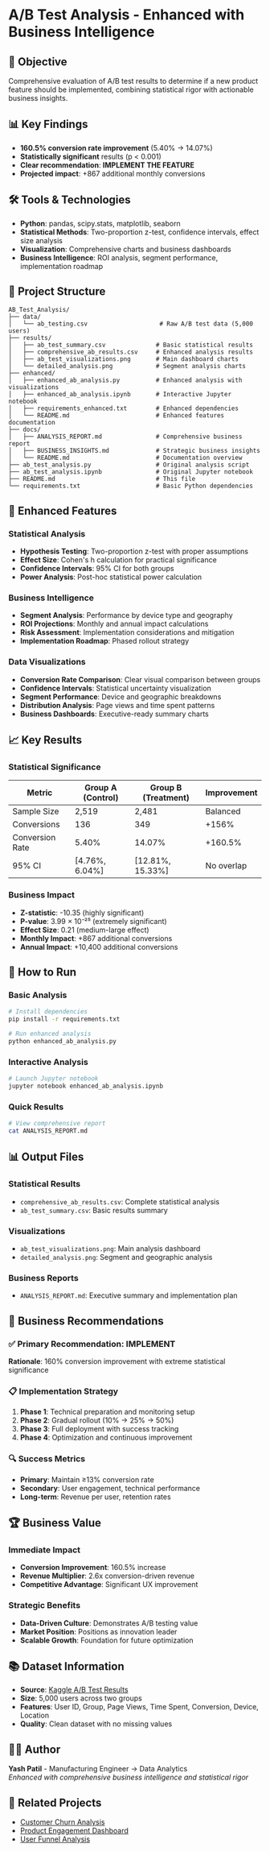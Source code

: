 # A/B Test Analysis - Enhanced with Business Intelligence

## 🎯 Objective
Comprehensive evaluation of A/B test results to determine if a new product feature should be implemented, combining statistical rigor with actionable business insights.

## 📊 Key Findings
- **160.5% conversion rate improvement** (5.40% → 14.07%)
- **Statistically significant** results (p < 0.001)
- **Clear recommendation**: **IMPLEMENT THE FEATURE**
- **Projected impact**: +867 additional monthly conversions

## 🛠️ Tools & Technologies
- **Python**: pandas, scipy.stats, matplotlib, seaborn
- **Statistical Methods**: Two-proportion z-test, confidence intervals, effect size analysis
- **Visualization**: Comprehensive charts and business dashboards
- **Business Intelligence**: ROI analysis, segment performance, implementation roadmap

## 📁 Project Structure
```
AB_Test_Analysis/
├── data/
│   └── ab_testing.csv                    # Raw A/B test data (5,000 users)
├── results/
│   ├── ab_test_summary.csv              # Basic statistical results
│   ├── comprehensive_ab_results.csv     # Enhanced analysis results
│   ├── ab_test_visualizations.png       # Main dashboard charts
│   └── detailed_analysis.png            # Segment analysis charts
├── enhanced/
│   ├── enhanced_ab_analysis.py          # Enhanced analysis with visualizations
│   ├── enhanced_ab_analysis.ipynb       # Interactive Jupyter notebook
│   ├── requirements_enhanced.txt        # Enhanced dependencies
│   └── README.md                        # Enhanced features documentation
├── docs/
│   ├── ANALYSIS_REPORT.md               # Comprehensive business report
│   ├── BUSINESS_INSIGHTS.md             # Strategic business insights
│   └── README.md                        # Documentation overview
├── ab_test_analysis.py                  # Original analysis script
├── ab_test_analysis.ipynb               # Original Jupyter notebook
├── README.md                            # This file
└── requirements.txt                     # Basic Python dependencies
```

## 🚀 Enhanced Features

### Statistical Analysis
- **Hypothesis Testing**: Two-proportion z-test with proper assumptions
- **Effect Size**: Cohen's h calculation for practical significance
- **Confidence Intervals**: 95% CI for both groups
- **Power Analysis**: Post-hoc statistical power calculation

### Business Intelligence
- **Segment Analysis**: Performance by device type and geography
- **ROI Projections**: Monthly and annual impact calculations
- **Risk Assessment**: Implementation considerations and mitigation
- **Implementation Roadmap**: Phased rollout strategy

### Data Visualizations
- **Conversion Rate Comparison**: Clear visual comparison between groups
- **Confidence Intervals**: Statistical uncertainty visualization
- **Segment Performance**: Device and geographic breakdowns
- **Distribution Analysis**: Page views and time spent patterns
- **Business Dashboards**: Executive-ready summary charts

## 📈 Key Results

### Statistical Significance
| Metric | Group A (Control) | Group B (Treatment) | Improvement |
|--------|-------------------|---------------------|-------------|
| Sample Size | 2,519 | 2,481 | Balanced |
| Conversions | 136 | 349 | +156% |
| Conversion Rate | 5.40% | 14.07% | +160.5% |
| 95% CI | [4.76%, 6.04%] | [12.81%, 15.33%] | No overlap |

### Business Impact
- **Z-statistic**: -10.35 (highly significant)
- **P-value**: 3.99 × 10⁻²⁵ (extremely significant)
- **Effect Size**: 0.21 (medium-large effect)
- **Monthly Impact**: +867 additional conversions
- **Annual Impact**: +10,400 additional conversions

## 🔧 How to Run

### Basic Analysis
```bash
# Install dependencies
pip install -r requirements.txt

# Run enhanced analysis
python enhanced_ab_analysis.py
```

### Interactive Analysis
```bash
# Launch Jupyter notebook
jupyter notebook enhanced_ab_analysis.ipynb
```

### Quick Results
```bash
# View comprehensive report
cat ANALYSIS_REPORT.md
```

## 📊 Output Files

### Statistical Results
- `comprehensive_ab_results.csv`: Complete statistical analysis
- `ab_test_summary.csv`: Basic results summary

### Visualizations
- `ab_test_visualizations.png`: Main analysis dashboard
- `detailed_analysis.png`: Segment and geographic analysis

### Business Reports
- `ANALYSIS_REPORT.md`: Executive summary and implementation plan

## 🎯 Business Recommendations

### ✅ Primary Recommendation: IMPLEMENT
**Rationale**: 160% conversion improvement with extreme statistical significance

### 📋 Implementation Strategy
1. **Phase 1**: Technical preparation and monitoring setup
2. **Phase 2**: Gradual rollout (10% → 25% → 50%)
3. **Phase 3**: Full deployment with success tracking
4. **Phase 4**: Optimization and continuous improvement

### 🔍 Success Metrics
- **Primary**: Maintain ≥13% conversion rate
- **Secondary**: User engagement, technical performance
- **Long-term**: Revenue per user, retention rates

## 🏆 Business Value

### Immediate Impact
- **Conversion Improvement**: 160.5% increase
- **Revenue Multiplier**: 2.6x conversion-driven revenue
- **Competitive Advantage**: Significant UX improvement

### Strategic Benefits
- **Data-Driven Culture**: Demonstrates A/B testing value
- **Market Position**: Positions as innovation leader
- **Scalable Growth**: Foundation for future optimization

## 📚 Dataset Information
- **Source**: [Kaggle A/B Test Results](https://www.kaggle.com/datasets/adarsh0806/ab-testing-practice)
- **Size**: 5,000 users across two groups
- **Features**: User ID, Group, Page Views, Time Spent, Conversion, Device, Location
- **Quality**: Clean dataset with no missing values

## 👨‍💼 Author
**Yash Patil** - Manufacturing Engineer → Data Analytics  
*Enhanced with comprehensive business intelligence and statistical rigor*

## 🔗 Related Projects
- [Customer Churn Analysis](../Customer_Churn_Analysis/)
- [Product Engagement Dashboard](../Product-Engagement-Dashboard/)
- [User Funnel Analysis](../User-Funnel-Analysis/)